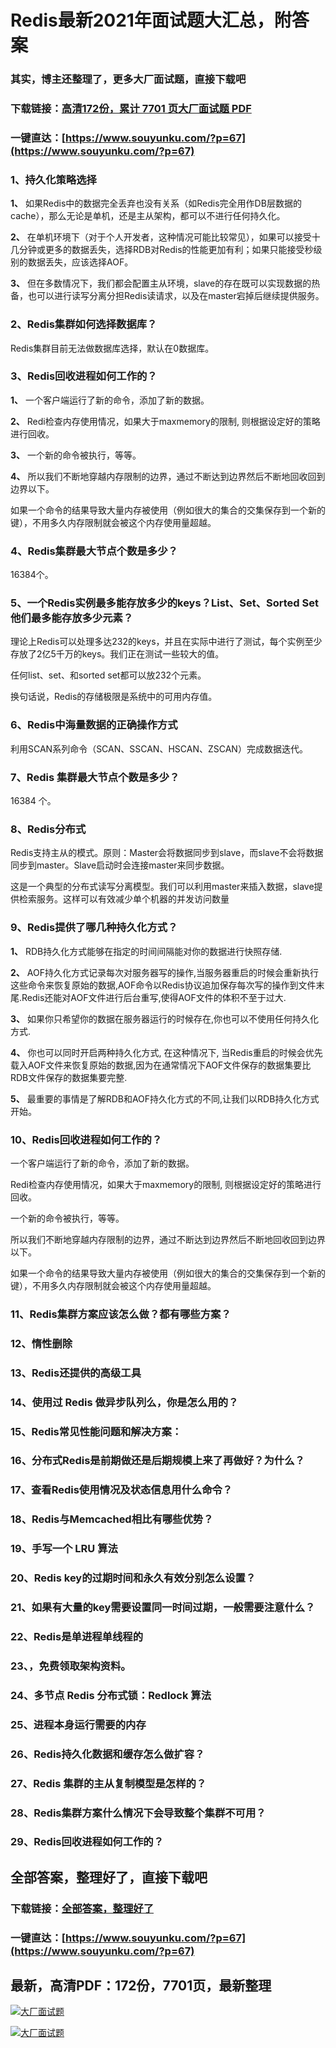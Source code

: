 # Redis最新2021年面试题大汇总，附答案

### 其实，博主还整理了，更多大厂面试题，直接下载吧

### 下载链接：[高清172份，累计 7701 页大厂面试题  PDF](https://www.souyunku.com/?p=67)

### 一键直达：[https://www.souyunku.com/?p=67](https://www.souyunku.com/?p=67)



### 1、持久化策略选择

**1、** 如果Redis中的数据完全丢弃也没有关系（如Redis完全用作DB层数据的cache），那么无论是单机，还是主从架构，都可以不进行任何持久化。

**2、** 在单机环境下（对于个人开发者，这种情况可能比较常见），如果可以接受十几分钟或更多的数据丢失，选择RDB对Redis的性能更加有利；如果只能接受秒级别的数据丢失，应该选择AOF。

**3、** 但在多数情况下，我们都会配置主从环境，slave的存在既可以实现数据的热备，也可以进行读写分离分担Redis读请求，以及在master宕掉后继续提供服务。


### 2、Redis集群如何选择数据库？

Redis集群目前无法做数据库选择，默认在0数据库。


### 3、Redis回收进程如何工作的？

**1、** 一个客户端运行了新的命令，添加了新的数据。

**2、** Redi检查内存使用情况，如果大于maxmemory的限制, 则根据设定好的策略进行回收。

**3、** 一个新的命令被执行，等等。

**4、** 所以我们不断地穿越内存限制的边界，通过不断达到边界然后不断地回收回到边界以下。

如果一个命令的结果导致大量内存被使用（例如很大的集合的交集保存到一个新的键），不用多久内存限制就会被这个内存使用量超越。


### 4、Redis集群最大节点个数是多少？

16384个。


### 5、一个Redis实例最多能存放多少的keys？List、Set、Sorted Set他们最多能存放多少元素？

理论上Redis可以处理多达232的keys，并且在实际中进行了测试，每个实例至少存放了2亿5千万的keys。我们正在测试一些较大的值。

任何list、set、和sorted set都可以放232个元素。

换句话说，Redis的存储极限是系统中的可用内存值。


### 6、Redis中海量数据的正确操作方式

利用SCAN系列命令（SCAN、SSCAN、HSCAN、ZSCAN）完成数据迭代。


### 7、Redis 集群最大节点个数是多少？

16384 个。


### 8、Redis分布式

Redis支持主从的模式。原则：Master会将数据同步到slave，而slave不会将数据同步到master。Slave启动时会连接master来同步数据。

这是一个典型的分布式读写分离模型。我们可以利用master来插入数据，slave提供检索服务。这样可以有效减少单个机器的并发访问数量


### 9、Redis提供了哪几种持久化方式？

**1、** RDB持久化方式能够在指定的时间间隔能对你的数据进行快照存储.

**2、** AOF持久化方式记录每次对服务器写的操作,当服务器重启的时候会重新执行这些命令来恢复原始的数据,AOF命令以Redis协议追加保存每次写的操作到文件末尾.Redis还能对AOF文件进行后台重写,使得AOF文件的体积不至于过大.

**3、** 如果你只希望你的数据在服务器运行的时候存在,你也可以不使用任何持久化方式.

**4、** 你也可以同时开启两种持久化方式, 在这种情况下, 当Redis重启的时候会优先载入AOF文件来恢复原始的数据,因为在通常情况下AOF文件保存的数据集要比RDB文件保存的数据集要完整.

**5、** 最重要的事情是了解RDB和AOF持久化方式的不同,让我们以RDB持久化方式开始。


### 10、Redis回收进程如何工作的？

一个客户端运行了新的命令，添加了新的数据。

Redi检查内存使用情况，如果大于maxmemory的限制, 则根据设定好的策略进行回收。

一个新的命令被执行，等等。

所以我们不断地穿越内存限制的边界，通过不断达到边界然后不断地回收回到边界以下。

如果一个命令的结果导致大量内存被使用（例如很大的集合的交集保存到一个新的键），不用多久内存限制就会被这个内存使用量超越。

### 11、Redis集群方案应该怎么做？都有哪些方案？
### 12、惰性删除
### 13、Redis还提供的高级工具
### 14、使用过 Redis 做异步队列么，你是怎么用的？
### 15、Redis常见性能问题和解决方案：
### 16、分布式Redis是前期做还是后期规模上来了再做好？为什么？
### 17、查看Redis使用情况及状态信息用什么命令？
### 18、Redis与Memcached相比有哪些优势？
### 19、手写一个 LRU 算法
### 20、Redis key的过期时间和永久有效分别怎么设置？
### 21、如果有大量的key需要设置同一时间过期，一般需要注意什么？
### 22、Redis是单进程单线程的
### 23、，免费领取架构资料。
### 24、多节点 Redis 分布式锁：Redlock 算法
### 25、进程本身运行需要的内存
### 26、Redis持久化数据和缓存怎么做扩容？
### 27、Redis 集群的主从复制模型是怎样的？
### 28、Redis集群方案什么情况下会导致整个集群不可用？
### 29、Redis回收进程如何工作的？




## 全部答案，整理好了，直接下载吧

### 下载链接：[全部答案，整理好了](https://www.souyunku.com/?p=67)

### 一键直达：[https://www.souyunku.com/?p=67](https://www.souyunku.com/?p=67)


## 最新，高清PDF：172份，7701页，最新整理

[![大厂面试题](https://www.souyunku.com/wp-content/uploads/weixin/mst.png "大厂面试题")](https://www.souyunku.com/wp-content/uploads/weixin/githup-weixin.png"大厂面试题")

[![大厂面试题](https://www.souyunku.com/wp-content/uploads/weixin/githup-weixin.png "架构师专栏")](https://www.souyunku.com/wp-content/uploads/weixin/githup-weixin.png "架构师专栏")
